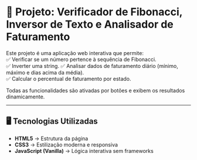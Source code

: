 # 🚀 Projeto: Verificador de Fibonacci, Inversor de Texto e Analisador de Faturamento  

Este projeto é uma aplicação web interativa que permite:  
✅ Verificar se um número pertence à sequência de Fibonacci.  
✅ Inverter uma string.
✅ Analisar dados de faturamento diário (mínimo, máximo e dias acima da média).  
✅ Calcular o percentual de faturamento por estado.  

Todas as funcionalidades são ativadas por botões e exibem os resultados dinamicamente.  

---

## 🖥️ **Tecnologias Utilizadas**  
- **HTML5** → Estrutura da página  
- **CSS3** → Estilização moderna e responsiva  
- **JavaScript (Vanilla)** → Lógica interativa sem frameworks  
